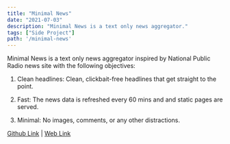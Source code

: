 ```yaml
---
title: "Minimal News"
date: "2021-07-03"
description: "Minimal News is a text only news aggregator."
tags: ["Side Project"]
path: '/minimal-news'
---
```

Minimal News is a text only news aggregator inspired by National Public Radio news site with the following objectives:

1. Clean headlines: Clean, clickbait-free headlines that get straight to the point.

2. Fast: The news data is refreshed every 60 mins and and static pages are served.

3. Minimal: No images, comments, or any other distractions.

<a href="https://github.com/devansh016/Minimal-News" target="_top">Github Link</a> | 
<a href="https://minimal-news.herokuapp.com" target="_top"> Web Link</a>